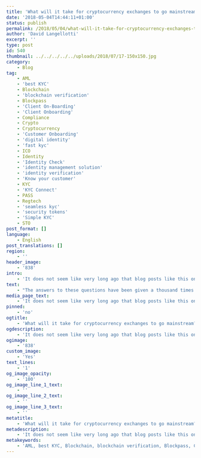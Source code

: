 ```yaml
---
title: 'What will it take for cryptocurrency exchanges to go mainstream?'
date: '2018-05-04T14:44:11+01:00'
status: publish
permalink: /2018/05/04/what-will-it-take-for-cryptocurrency-exchanges-to-go-mainstream
author: 'David Langellotti'
excerpt: ''
type: post
id: 540
thumbnail: ../../../../../uploads/2018/07/17-150x150.jpg
category:
    - Blog
tag:
    - AML
    - 'best KYC'
    - Blockchain
    - 'blockchain verification'
    - Blockpass
    - 'Client On-Boarding'
    - 'Client Onboarding'
    - Compliance
    - Crypto
    - Cryptocurrency
    - 'Customer Onboarding'
    - 'digital identity'
    - 'fast kyc'
    - ICO
    - Identity
    - 'Identity Check'
    - 'identity management solution'
    - 'identity verification'
    - 'Know your customer'
    - KYC
    - 'KYC Connect'
    - PASS
    - Regtech
    - 'seamless kyc'
    - 'security tokens'
    - 'Simple KYC'
    - STO
post_format: []
language:
    - English
post_translations: []
region:
    - ''
header_image:
    - '838'
intro:
    - 'It does not seem like very long ago that blog posts like this one were devoted to answering some pretty basic blockchain questions: How does one ‘buy’ Bitcoin? How can I sell my Ether? How do exchanges work?'
text:
    - "The answers to these questions have been given a thousand times already, with the number of users on some of the biggest exchanges now reaching well into the millions. A positive trend towards the mainstreaming of blockchain technology is apparent, and even people who have a very rudimentary understanding of what a distributed ledger is use cryptocurrencies on a daily basis.\r\n\r\nAt the same time, millions of people are now becoming aware of the fact that blockchain technology is about much more than just cryptocurrencies. Ever increasingly, capital finance is the name of the game — and traditional financial institutions are interested in getting in on the action. This is for good reason, of course, as the buying and selling of tokens, emitted by smart contracts, is certainly quicker and more cost-efficient than depending on traditional documentation, business processes, and arbitration in the selling of shares.\r\n\r\nBut is the blockchain industry ready for this mainstreaming? One Nasdaq official thinks not.\r\n\r\n<strong>An “immature” space\r\n</strong>In a recent interview with CNBC, Nasdaq CEO Adena Friedman expressed the following: “Certainly Nasdaq would consider becoming a crypto exchange… it’s just a matter of how long it takes for the space to mature.”\r\n\r\nWhat Friedman seems to be referring to as “maturity” is a readiness to participate in “…a more regulated market.” A market that actually does due diligence regarding clients, requiring KYC and putting measures in place that “…provides a fair experience for investors.”\r\n\r\n<strong>The blockchain space needs to grow up\r\n</strong>In the current state of things, capital finance by way of token sale (ICO) is a bit of a mess — both for investors and for the companies seeking capital financing.\r\n\r\nToday, it is fairly easy to issue a token, but in most jurisdictions it is required that investors provide personal information for regulatory due diligence (know your client, anti money laundering checks) prior to investing, and few ICOs truly fulfill this requirement.\r\n\r\nBut these compliance requirements exist for good reason — they prevent nefarious activity and ensure that the full share of taxes are paid back to society by everyone involved. Investors can be assured that their investment is not part of some illegal scheme, and that everyone is on a level playing field.\r\n\r\n<strong>How the blockchain industry is going to get there\r\n</strong>Individual successes for integration into the mainstream economy have occurred, but it’s all mostly happening on a company by company basis.\r\n\r\nOne cryptocurrency exchange has had particular success in this regard. Gemini, which was founded by the Winklevoss twins, recently made a deal with Nasdaq, gaining access to their surveillance technology in order to develop a more fair “rules-based marketplace.”\r\n\r\nBlockpass partner company Coinfirm’s Trudatum platform has now been accepted for document verification by PKO Bank Polski. This is another example of how, if a company simply shows real interest in due diligence, mainstream integration is possible.\r\n\r\nIt seems, therefore, that the best thing for all companies in the crypto and blockchain space is to work with regulations, not around them. Companies like Blockpass enable this."
media_page_text:
    - 'It does not seem like very long ago that blog posts like this one were devoted to answering some pretty basic blockchain questions'
pinned:
    - 'no'
ogtitle:
    - 'What will it take for cryptocurrency exchanges to go mainstream?'
ogdescription:
    - 'It does not seem like very long ago that blog posts like this one were devoted to answering some pretty basic blockchain questions: How does one ‘buy’ Bitcoin? How can I sell my Ether? How do exchanges work?'
ogimage:
    - '838'
custom_image:
    - 'Yes'
text_lines:
    - '1'
og_image_opacity:
    - '100'
og_image_line_1_text:
    - ''
og_image_line_2_text:
    - ''
og_image_line_3_text:
    - ''
metatitle:
    - 'What will it take for cryptocurrency exchanges to go mainstream?'
metadescription:
    - 'It does not seem like very long ago that blog posts like this one were devoted to answering some pretty basic blockchain questions: How does one ‘buy’ Bitcoin? How can I sell my Ether? How do exchanges work?'
metakeywords:
    - 'AML, best KYC, Blockchain, blockchain verification, Blockpass, Client On-Boarding, Client Onboarding, Compliance, Crypto, Cryptocurrency, Customer Onboarding, digital identity, fast kyc, Identity, Identity Check, identity management solution, identity verification, Know your customer, KYC, KYC Connect, PASS, Regtech, seamless kyc, security tokens, Simple KYC, STO, ICO'
---
```

<!DOCTYPE html PUBLIC "-//W3C//DTD HTML 4.0 Transitional//EN" "http://www.w3.org/TR/REC-html40/loose.dtd">
<?xml encoding="UTF-8">
